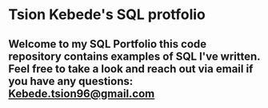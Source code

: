 # Tsion Kebede's SQL protfolio 

## Welcome to my SQL Portfolio this code repository contains examples of SQL I've written. Feel free to take a look and reach out via email if you have any questions: Kebede.tsion96@gmail.com 
